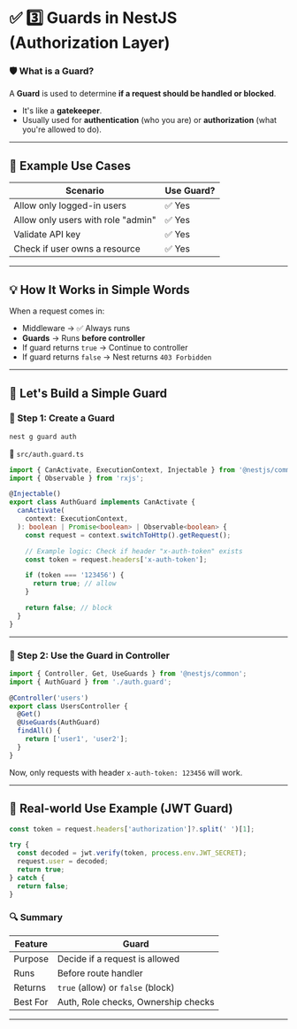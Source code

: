# ✅ 3️⃣ Guards in NestJS (Authorization Layer)

### 🛡 What is a Guard?

A **Guard** is used to determine **if a request should be handled or blocked**.

* It's like a **gatekeeper**.
* Usually used for **authentication** (who you are) or **authorization** (what you're allowed to do).

---

## 🤔 Example Use Cases

| Scenario                           | Use Guard? |
| ---------------------------------- | ---------- |
| Allow only logged-in users         | ✅ Yes      |
| Allow only users with role "admin" | ✅ Yes      |
| Validate API key                   | ✅ Yes      |
| Check if user owns a resource      | ✅ Yes      |

---

## 💡 How It Works in Simple Words

When a request comes in:

* Middleware → ✅ Always runs
* **Guards** → Runs **before controller**
* If guard returns `true` → Continue to controller
* If guard returns `false` → Nest returns `403 Forbidden`

---

## 🔧 Let's Build a Simple Guard

### 🔹 Step 1: Create a Guard

```bash
nest g guard auth
```

📄 `src/auth.guard.ts`

```ts
import { CanActivate, ExecutionContext, Injectable } from '@nestjs/common';
import { Observable } from 'rxjs';

@Injectable()
export class AuthGuard implements CanActivate {
  canActivate(
    context: ExecutionContext,
  ): boolean | Promise<boolean> | Observable<boolean> {
    const request = context.switchToHttp().getRequest();

    // Example logic: Check if header "x-auth-token" exists
    const token = request.headers['x-auth-token'];

    if (token === '123456') {
      return true; // allow
    }

    return false; // block
  }
}
```

---

### 🔹 Step 2: Use the Guard in Controller

```ts
import { Controller, Get, UseGuards } from '@nestjs/common';
import { AuthGuard } from './auth.guard';

@Controller('users')
export class UsersController {
  @Get()
  @UseGuards(AuthGuard)
  findAll() {
    return ['user1', 'user2'];
  }
}
```

Now, only requests with header `x-auth-token: 123456` will work.

---

## 🔐 Real-world Use Example (JWT Guard)

```ts
const token = request.headers['authorization']?.split(' ')[1];

try {
  const decoded = jwt.verify(token, process.env.JWT_SECRET);
  request.user = decoded;
  return true;
} catch {
  return false;
}
```

### 🔍 Summary

| Feature  | Guard                               |
| -------- | ----------------------------------- |
| Purpose  | Decide if a request is allowed      |
| Runs     | Before route handler                |
| Returns  | `true` (allow) or `false` (block)   |
| Best For | Auth, Role checks, Ownership checks |

---
